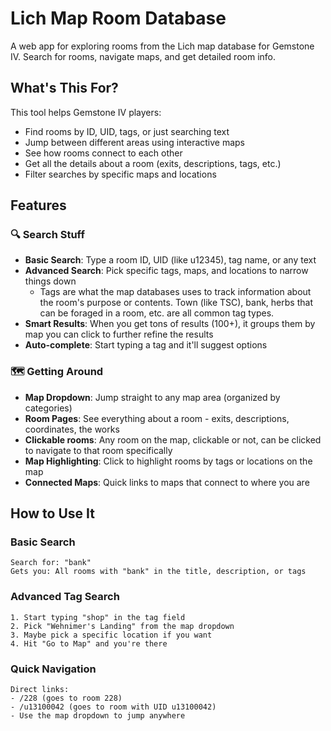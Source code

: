 # Lich Map Room Database

A web app for exploring rooms from the Lich map database for Gemstone IV. Search for rooms, navigate maps, and get detailed room info.

## What's This For?

This tool helps Gemstone IV players:
- Find rooms by ID, UID, tags, or just searching text
- Jump between different areas using interactive maps
- See how rooms connect to each other
- Get all the details about a room (exits, descriptions, tags, etc.)
- Filter searches by specific maps and locations

## Features

### 🔍 Search Stuff
- **Basic Search**: Type a room ID, UID (like u12345), tag name, or any text
- **Advanced Search**: Pick specific tags, maps, and locations to narrow things down
    * Tags are what the map databases uses to track information about the room's purpose or contents. Town (like TSC), bank, herbs that can be foraged in a room, etc. are all common tag types.
- **Smart Results**: When you get tons of results (100+), it groups them by map you can click to further refine the results
- **Auto-complete**: Start typing a tag and it'll suggest options

### 🗺️ Getting Around
- **Map Dropdown**: Jump straight to any map area (organized by categories)
- **Room Pages**: See everything about a room - exits, descriptions, coordinates, the works
- **Clickable rooms**: Any room on the map, clickable or not, can be clicked to navigate to that room specifically
- **Map Highlighting**: Click to highlight rooms by tags or locations on the map
- **Connected Maps**: Quick links to maps that connect to where you are

## How to Use It

### Basic Search
```
Search for: "bank"
Gets you: All rooms with "bank" in the title, description, or tags
```

### Advanced Tag Search
```
1. Start typing "shop" in the tag field
2. Pick "Wehnimer's Landing" from the map dropdown
3. Maybe pick a specific location if you want
4. Hit "Go to Map" and you're there
```

### Quick Navigation
```
Direct links:
- /228 (goes to room 228)
- /u13100042 (goes to room with UID u13100042)
- Use the map dropdown to jump anywhere
```
